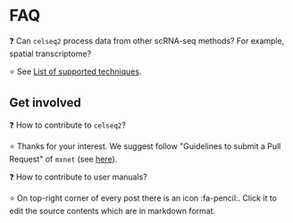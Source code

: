 # FAQ

:question: Can `celseq2` process data from other scRNA-seq methods? For example,
    spatial transcriptome?

:star: See [List of supported techniques](about/support_others.md#).


## Get involved

:question: How to contribute to `celseq2`?

:star: Thanks for your interest. We suggest follow "Guidelines to submit a Pull
Request" of `mxnet`
(see [here](https://mxnet.incubator.apache.org/community/contribute.html#guidelines-to-submit-a-pull-request])).


:question: How to contribute to user manuals?

:star: On top-right corner of every post there is an icon :fa-pencil:. Click it
to edit the source contents which are in markdown format.
